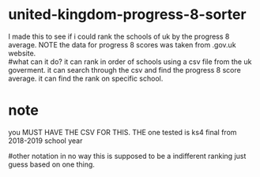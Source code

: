 # united-kingdom-progress-8-sorter
I made this to see if i could rank the schools of uk by the progress 8 average. NOTE the data for progress 8  scores was taken from .gov.uk website.  
#what can it do?
it can rank in order of schools using a csv file from the uk goverment.
it can search through the csv and find the progress 8 score average.
it can find the rank on specific school.

# note
you MUST HAVE THE CSV FOR THIS.
THE one tested is ks4 final from 2018-2019 school year

#other notation
in no way this is supposed to be a indifferent ranking just guess based on one thing.
